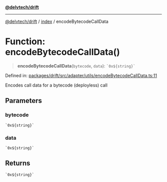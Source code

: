 [**@delvtech/drift**](../../README.md)

***

[@delvtech/drift](../../README.md) / [index](../README.md) / encodeBytecodeCallData

# Function: encodeBytecodeCallData()

> **encodeBytecodeCallData**(`bytecode`, `data`): `` `0x${string}` ``

Defined in: [packages/drift/src/adapter/utils/encodeBytecodeCallData.ts:11](https://github.com/delvtech/drift/blob/95370f81f9813e8d583ed884b0b07657be0d8f2c/packages/drift/src/adapter/utils/encodeBytecodeCallData.ts#L11)

Encodes call data for a bytecode (deployless) call

## Parameters

### bytecode

`` `0x${string}` ``

### data

`` `0x${string}` ``

## Returns

`` `0x${string}` ``
